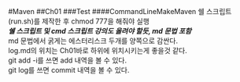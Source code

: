 #Maven
##Ch01
###Test
####CommandLineMakeMaven
쉘 스크립트(run.sh)를 제작한 후 chmod 777을 해줘야 실행  
***쉘 스크립트 및 cmd 스크립트 강의도 올려야 할듯, md 문법 포함***  
md 문법에서 굵게는 에스터리스크 두개를 양쪽으로 감싼다.  
log.md의 위치는 Ch01바로 하위에 위치시키는게 좋을것 같다.  
git add -i를 쓰면 add 내역을 볼 수 있다.  
git log를 쓰면 commit 내역을 볼 수 있다.

